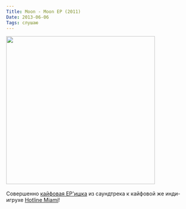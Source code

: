 ```yaml
---
Title: Moon - Moon EP (2011)
Date: 2013-06-06
Tags: слушаю
---
```


<div class="text"><img src="https://dl.dropboxusercontent.com/u/140528/site/moon-ep.jpg" width="400" /><br /><br />
Совершенно <a href="https://itunes.apple.com/ru/album/moon-ep/id589547976?l=en">кайфовая EP'ишка</a> из саундтрека к кайфовой же инди-игрухе <a href="http://hotlinemiami.com/">Hotline Miami</a>!</div>